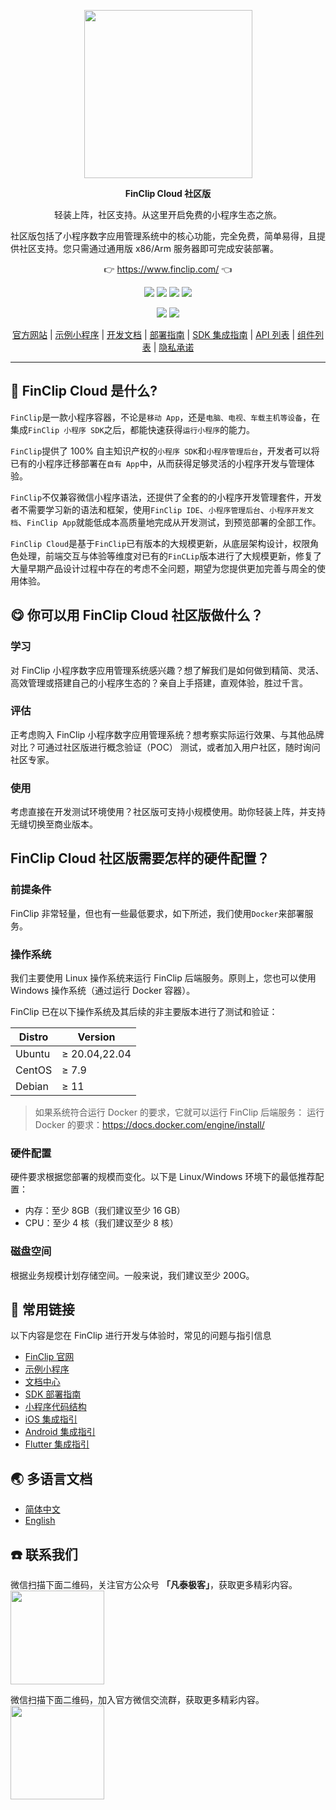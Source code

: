 <p align="center">
    <a href="https://www.finclip.com?from=github">
    <img width="269px" src="https://www.finclip.com/mop/document/images/finclip_nav_logo_color.png">
    </a>
</p>

<p align="center"> 
    <strong>FinClip Cloud 社区版</strong></br>
<p>
<p align="center"> 
        轻装上阵，社区支持。从这里开启免费的小程序生态之旅。
<p>

<p align=""center">
社区版包括了小程序数字应用管理系统中的核心功能，完全免费，简单易得，且提供社区支持。您只需通过通用版 x86/Arm 服务器即可完成安装部署。
</p>

<p align="center"> 
	👉 <a href="https://www.finclip.com?from=github">https://www.finclip.com/</a> 👈
</p>

<div align="center">

<a href="#"><img src="https://img.shields.io/badge/%E4%B8%93%E5%B1%9E%E5%BC%80%E5%8F%91%E8%80%85-20000%2B-brightgreen"></a>
<a href="#"><img src="https://img.shields.io/badge/%E5%B7%B2%E4%B8%8A%E6%9E%B6%E5%B0%8F%E7%A8%8B%E5%BA%8F-6000%2B-blue"></a>
<a href="#"><img src="https://img.shields.io/badge/%E5%B7%B2%E9%9B%86%E6%88%90%E5%B0%8F%E7%A8%8B%E5%BA%8F%E5%BA%94%E7%94%A8-75%2B-yellow"></a>
<a href="#"><img src="https://img.shields.io/badge/%E5%AE%9E%E9%99%85%E8%A6%86%E7%9B%96%E7%94%A8%E6%88%B7-2500%20%E4%B8%87%2B-orange"></a>

<a href="https://www.zhihu.com/org/finchat"><img src="https://img.shields.io/badge/FinClip--lightgrey?logo=zhihu&style=social"></a>
<a href="https://www.finclip.com/blog/"><img src="https://img.shields.io/badge/FinClip%20Blog--lightgrey?logo=ghost&style=social"></a>

</div>

<p align="center">

<div align="center">

[官方网站](https://www.finclip.com/) | [示例小程序](https://www.finclip.com/#/market) | [开发文档](https://www.finclip.com/mop/document/) | [部署指南](https://www.finclip.com/mop/document/introduce/quickStart/cloud-server-deployment-guide.html) | [SDK 集成指南](https://www.finclip.com/mop/document/introduce/quickStart/intergration-guide.html) | [API 列表](https://www.finclip.com/mop/document/develop/api/overview.html) | [组件列表](https://www.finclip.com/mop/document/develop/component/overview.html) | [隐私承诺](https://www.finclip.com/mop/document/operate/safety.html)

</div>

-----
## 🤔 FinClip Cloud 是什么?
`FinClip`是一款小程序容器，不论是`移动 App`，还是`电脑、电视、车载主机等设备`，在集成`FinClip 小程序 SDK`之后，都能快速获得`运行小程序`的能力。

`FinClip`提供了 100% 自主知识产权的`小程序 SDK`和`小程序管理后台`，开发者可以将已有的小程序迁移部署在`自有 App`中，从而获得足够灵活的小程序开发与管理体验。

`FinClip`不仅兼容微信小程序语法，还提供了全套的的小程序开发管理套件，开发者不需要学习新的语法和框架，使用`FinClip IDE`、`小程序管理后台`、`小程序开发文档`、`FinClip App`就能低成本高质量地完成从开发测试，到预览部署的全部工作。

`FinClip Cloud`是基于`FinClip`已有版本的大规模更新，从底层架构设计，权限角色处理，前端交互与体验等维度对已有的`FinCLip`版本进行了大规模更新，修复了大量早期产品设计过程中存在的考虑不全问题，期望为您提供更加完善与周全的使用体验。

## 😋 你可以用 FinClip Cloud 社区版做什么？

### 学习
对 FinClip 小程序数字应用管理系统感兴趣？想了解我们是如何做到精简、灵活、高效管理或搭建自己的小程序生态的？亲自上手搭建，直观体验，胜过千言。

### 评估
正考虑购入 FinClip 小程序数字应用管理系统？想考察实际运行效果、与其他品牌对比？可通过社区版进行概念验证（POC） 测试，或者加入用户社区，随时询问社区专家。

### 使用
考虑直接在开发测试环境使用？社区版可支持小规模使用。助你轻装上阵，并支持无缝切换至商业版本。

## FinClip Cloud 社区版需要怎样的硬件配置？
### 前提条件
FinClip 非常轻量，但也有一些最低要求，如下所述，我们使用`Docker`来部署服务。
### 操作系统
我们主要使用 Linux 操作系统来运行 FinClip 后端服务。原则上，您也可以使用 Windows 操作系统（通过运行 Docker 容器）。

FinClip 已在以下操作系统及其后续的非主要版本进行了测试和验证：

| Distro     | Version     | 
| ---- | ---- | 
| Ubuntu     | ≥ 20.04,22.04     | 
| CentOS     | ≥ 7.9     | 
| Debian     | ≥ 11     |

> 如果系统符合运行 Docker 的要求，它就可以运行 FinClip 后端服务：
> 运行 Docker 的要求：https://docs.docker.com/engine/install/

### 硬件配置
硬件要求根据您部署的规模而变化。以下是 Linux/Windows 环境下的最低推荐配置：
- 内存：至少 8GB（我们建议至少 16 GB）
- CPU：至少 4 核（我们建议至少 8 核）
### 磁盘空间
根据业务规模计划存储空间。一般来说，我们建议至少 200G。

## 🔗 常用链接
以下内容是您在 FinClip 进行开发与体验时，常见的问题与指引信息

- [FinClip 官网](https://www.finclip.com/#/home)
- [示例小程序](https://www.finclip.com/#/market)
- [文档中心](https://www.finclip.com/mop/document/)
- [SDK 部署指南](https://www.finclip.com/mop/document/introduce/quickStart/intergration-guide.html)
- [小程序代码结构](https://www.finclip.com/mop/document/develop/guide/structure.html)
- [iOS 集成指引](https://www.finclip.com/mop/document/runtime-sdk/ios/ios-integrate.html)
- [Android 集成指引](https://www.finclip.com/mop/document/runtime-sdk/android/android-integrate.html)
- [Flutter 集成指引](https://www.finclip.com/mop/document/runtime-sdk/flutter/flutter-integrate.html)

## 🌏 多语言文档
- [简体中文](./README.md)
- [English](./readme_en.md)

## ☎️ 联系我们
微信扫描下面二维码，关注官方公众号 **「凡泰极客」**，获取更多精彩内容。<br>
<img width="150px" src="https://www.finclip.com/mop/document/images/ic_qr.svg">

微信扫描下面二维码，加入官方微信交流群，获取更多精彩内容。<br>
<img width="150px" src="https://www-cdn.finclip.com/images/qrcode/qrcode_shequn_text.png">
